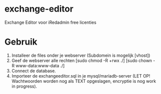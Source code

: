 # exchange-editor
 Exchange Editor voor iRedadmin free licenties

 # Gebruik

 1. Installeer de files onder je webserver (Subdomein is mogelijk [vhost])
 2. Geef de webserver alle rechten [sudo chmod -R +rwx ./] [sudo chown -R www-data:www-data ./]
 3. Connect de database.
 4. Importeer de exchangeeditor.sql in je mysql/mariadb-server (LET OP! Wachtwoorden worden nog als TEXT opgeslagen, encryptie is nog work in progress).
